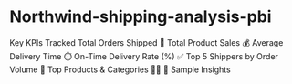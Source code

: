 # Northwind-shipping-analysis-pbi
 Key KPIs Tracked
Total Orders Shipped 🧾
Total Product Sales 💰
Average Delivery Time ⏱️
On-Time Delivery Rate (%) ✅
Top 5 Shippers by Order Volume 🚚
Top Products & Categories 🧃🧀
📌 Sample Insights
